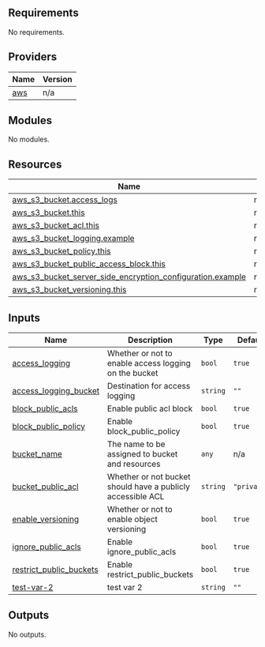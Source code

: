 <!-- BEGIN_TF_DOCS -->
## Requirements

No requirements.

## Providers

| Name | Version |
|------|---------|
| <a name="provider_aws"></a> [aws](#provider\_aws) | n/a |

## Modules

No modules.

## Resources

| Name | Type |
|------|------|
| [aws_s3_bucket.access_logs](https://registry.terraform.io/providers/hashicorp/aws/latest/docs/resources/s3_bucket) | resource |
| [aws_s3_bucket.this](https://registry.terraform.io/providers/hashicorp/aws/latest/docs/resources/s3_bucket) | resource |
| [aws_s3_bucket_acl.this](https://registry.terraform.io/providers/hashicorp/aws/latest/docs/resources/s3_bucket_acl) | resource |
| [aws_s3_bucket_logging.example](https://registry.terraform.io/providers/hashicorp/aws/latest/docs/resources/s3_bucket_logging) | resource |
| [aws_s3_bucket_policy.this](https://registry.terraform.io/providers/hashicorp/aws/latest/docs/resources/s3_bucket_policy) | resource |
| [aws_s3_bucket_public_access_block.this](https://registry.terraform.io/providers/hashicorp/aws/latest/docs/resources/s3_bucket_public_access_block) | resource |
| [aws_s3_bucket_server_side_encryption_configuration.example](https://registry.terraform.io/providers/hashicorp/aws/latest/docs/resources/s3_bucket_server_side_encryption_configuration) | resource |
| [aws_s3_bucket_versioning.this](https://registry.terraform.io/providers/hashicorp/aws/latest/docs/resources/s3_bucket_versioning) | resource |

## Inputs

| Name | Description | Type | Default | Required |
|------|-------------|------|---------|:--------:|
| <a name="input_access_logging"></a> [access\_logging](#input\_access\_logging) | Whether or not to enable access logging on the bucket | `bool` | `true` | no |
| <a name="input_access_logging_bucket"></a> [access\_logging\_bucket](#input\_access\_logging\_bucket) | Destination for access logging | `string` | `""` | no |
| <a name="input_block_public_acls"></a> [block\_public\_acls](#input\_block\_public\_acls) | Enable public acl block | `bool` | `true` | no |
| <a name="input_block_public_policy"></a> [block\_public\_policy](#input\_block\_public\_policy) | Enable block\_public\_policy | `bool` | `true` | no |
| <a name="input_bucket_name"></a> [bucket\_name](#input\_bucket\_name) | The name to be assigned to bucket and resources | `any` | n/a | yes |
| <a name="input_bucket_public_acl"></a> [bucket\_public\_acl](#input\_bucket\_public\_acl) | Whether or not bucket should have a publicly accessible ACL | `string` | `"private"` | no |
| <a name="input_enable_versioning"></a> [enable\_versioning](#input\_enable\_versioning) | Whether or not to enable object versioning | `bool` | `true` | no |
| <a name="input_ignore_public_acls"></a> [ignore\_public\_acls](#input\_ignore\_public\_acls) | Enable ignore\_public\_acls | `bool` | `true` | no |
| <a name="input_restrict_public_buckets"></a> [restrict\_public\_buckets](#input\_restrict\_public\_buckets) | Enable restrict\_public\_buckets | `bool` | `true` | no |
| <a name="input_test-var-2"></a> [test-var-2](#input\_test-var-2) | test var 2 | `string` | `""` | no |

## Outputs

No outputs.
<!-- END_TF_DOCS -->